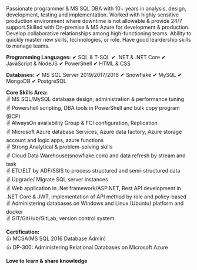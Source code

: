 Passionate programmer & MS SQL DBA with 10+ years in analysis, design, development, testing and implementation. Worked with highly sensitive production environment where downtime is not allowable & provide 24/7 support.Skilled with On-premise & MS Azure for development & production. Develop collaborative relationships among high-functioning teams. Ability to quickly master new skills, technologies, or role. Have good leardership skills to manage teams.

**Programming Languages:**
✔ SQL & T-SQL
✔ .NET & .NET Core
✔ JavaScript & NodeJS
✔ PowerShell
✔ HTML & CSS

**Databases:**
✔ MS SQL Server 2019/2017/2016
✔ Snowflake
✔ MySQL
✔ MongoDB 
✔ PostgreSQL

**Core Skills Area:**<br>
✌ MS SQL/MySQL database design, administration & performance tuning<br>
✌ Powershell scripting, DBA tools in PowerShell and bulk copy program (BCP)<br>
✌ AlwaysOn availability Group & FCI configuration, Replication<br>
✌ Microsoft Azure database Services, Azure data factory, Azure storage account and logic apps, azure functions<br>
✌ Strong Analytical & problem-solving skills<br>
✌ Cloud Data Warehouse(snowflake.com) and data refresh by stream and task<br>
✌ ETL\ELT by ADF/SSIS to process structured and semi-structured data<br>
✌ Upgrade/ Migrate SQL server instances<br>
✌ Web application in .Net framework/ASP.NET, Rest API development in .NET Core & JWT, implementation of API method by role and policy-based<br>
✌ Administering databases on Windows and Linux (Ubuntu) platform and docker<br>
✌ GIT/GitHub/GitLab, version control system<br>

**Certification:**<br>
👍 MCSA(MS SQL 2016 Database Admin)<br>
👍 DP-300: Administering Relational Databases on Microsoft Azure <br>

**Love to learn & share knowledge**
